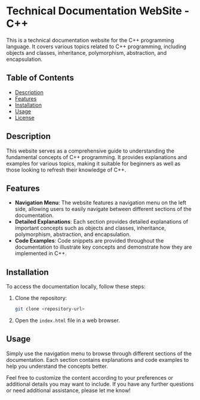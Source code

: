 # Technical Documentation WebSite - C++

This is a technical documentation website for the C++ programming language. It covers various topics related to C++ programming, including objects and classes, inheritance, polymorphism, abstraction, and encapsulation.

## Table of Contents

- [Description](#description)
- [Features](#features)
- [Installation](#installation)
- [Usage](#usage)
- [License](#license)

## Description

This website serves as a comprehensive guide to understanding the fundamental concepts of C++ programming. It provides explanations and examples for various topics, making it suitable for beginners as well as those looking to refresh their knowledge of C++.

## Features

- **Navigation Menu**: The website features a navigation menu on the left side, allowing users to easily navigate between different sections of the documentation.
- **Detailed Explanations**: Each section provides detailed explanations of important concepts such as objects and classes, inheritance, polymorphism, abstraction, and encapsulation.
- **Code Examples**: Code snippets are provided throughout the documentation to illustrate key concepts and demonstrate how they are implemented in C++.

## Installation

To access the documentation locally, follow these steps:

1. Clone the repository:

   ```bash
   git clone <repository-url>
   ```

2. Open the `index.html` file in a web browser.

## Usage

Simply use the navigation menu to browse through different sections of the documentation. Each section contains explanations and code examples to help you understand the concepts better.

Feel free to customize the content according to your preferences or additional details you may want to include. If you have any further questions or need additional assistance, please let me know!
